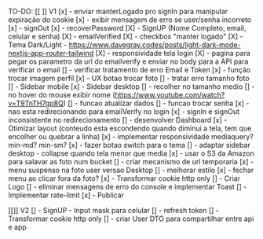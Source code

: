 TO-DO:
[[ ]] V1
[x] - enviar manterLogado pro signIn para manipular expiração do cookie
[x] - exibir mensagem de erro se user/senha incorreto
[x] - signOut
[x] - recoverPassword
[X] - SignUP (Nome Completo, email, celular e senha) 
[X] - emailVerified
[X] - checkbox "manter logado"
[X] - Tema Dark/Light - https://www.davegray.codes/posts/light-dark-mode-nextjs-app-router-tailwind
[X] - responsividade tela login 
[X] - pagina para pegar os parametro da url do emailverify e enviar no body para a API para verificar o email
  [] - verificar tratamento de erro Email e Token
[x] - função trocar imagem perfil
  [x] - UX botao trocar foto
  [] - tratar erro tamanho foto
[] - Sidebar mobile
[x] - Sidebar desktop 
  [] - recolher no tamanho medio
  [] - no hover do mouse exibir nome (https://www.youtube.com/watch?v=T9TnTH7gp8Q)
[] - funcao atualizar dados
[] - funcao trocar senha
[x] - nao esta redirecionando para emailVerify no login
[x] - signIn e signOut inconsistente no redirecionamento
[] - desenvolver Dashboard
  [x] - Otimizar layout (conteudo esta escondendo quando diminui a tela, tem que encolher ou quebrar a linha)
  [x] - implementar responsividade mediaquery? min-md? min-sm?
  [x] - fazer botao switch para o tema
  [] - adaptar sidebar desktop - collapse quando tela menor que media
[x] - usar o S3 da Amazon para salavar as foto num bucket
  [] - criar mecanismo de url temporaria
[x] - menu suspenso na foto user versao Desktop
  [] - melhorar estilo
  [x] - fechar menu ao clicar fora da foto?
[x] - Transformar cookie http only
[] - Criar Logo 
[] - eliminar mensagens de erro do console e implementar Toast
[] - Implementar rate-limit
[x] - Publicar

[[]] V2
[] - SignUP - Input mask para celular
[] - refresh token
[] - Transformar cookie http only
[] - criar User DTO para compartilhar entre api e app